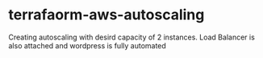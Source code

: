 # terrafaorm-aws-autoscaling
Creating autoscaling with desird capacity of 2 instances. Load Balancer is also attached and wordpress is fully automated

